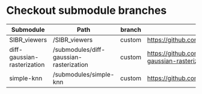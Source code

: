 # Checkout submodule branches
| Submodule                   | Path                                    | branch | url                                                     |
|-----------------------------|-----------------------------------------|--------|---------------------------------------------------------|
| SIBR_viewers                | /SIBR_viewers                           | custom | https://github.com/lionelpa/SIBR_viewers                |
| diff-gaussian-rasterization | /submodules/diff-gaussian-rasterization | custom | https://github.com/lionelpa/diff-gaussian-rasterization |
| simple-knn                  | /submodules/simple-knn                  | custom | https://github.com/lionelpa/simple-knn                  |
